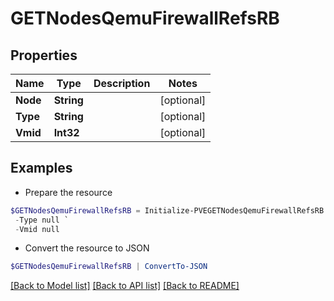 # GETNodesQemuFirewallRefsRB
## Properties

Name | Type | Description | Notes
------------ | ------------- | ------------- | -------------
**Node** | **String** |  | [optional] 
**Type** | **String** |  | [optional] 
**Vmid** | **Int32** |  | [optional] 

## Examples

- Prepare the resource
```powershell
$GETNodesQemuFirewallRefsRB = Initialize-PVEGETNodesQemuFirewallRefsRB  -Node null `
 -Type null `
 -Vmid null
```

- Convert the resource to JSON
```powershell
$GETNodesQemuFirewallRefsRB | ConvertTo-JSON
```

[[Back to Model list]](../README.md#documentation-for-models) [[Back to API list]](../README.md#documentation-for-api-endpoints) [[Back to README]](../README.md)

